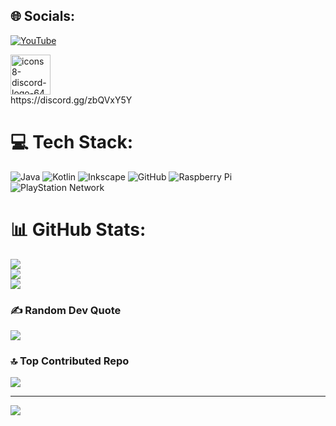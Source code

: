
## 🌐 Socials:
[![YouTube](https://img.shields.io/badge/YouTube-%23FF0000.svg?logo=YouTube&logoColor=white)](https://youtube.com/@https://youtube.com/@salomonweltweit?si=95AmdaidPGWf9lQK) 

<img width="64" height="64" alt="icons8-discord-logo-64" src="https://github.com/user-attachments/assets/b9f9967d-f09a-4068-ab4b-28e3807d14c6" />
</br>
https://discord.gg/zbQVxY5Y




# 💻 Tech Stack:
![Java](https://img.shields.io/badge/java-%23ED8B00.svg?style=for-the-badge&logo=openjdk&logoColor=white) ![Kotlin](https://img.shields.io/badge/kotlin-%237F52FF.svg?style=for-the-badge&logo=kotlin&logoColor=white) ![Inkscape](https://img.shields.io/badge/Inkscape-e0e0e0?style=for-the-badge&logo=inkscape&logoColor=080A13) ![GitHub](https://img.shields.io/badge/github-%23121011.svg?style=for-the-badge&logo=github&logoColor=white) ![Raspberry Pi](https://img.shields.io/badge/-Raspberry_Pi-C51A4A?style=for-the-badge&logo=Raspberry-Pi) ![PlayStation Network](https://img.shields.io/badge/PSN-%230070D1.svg?style=for-the-badge&logo=Playstation&logoColor=white)
# 📊 GitHub Stats:
![](https://github-readme-stats.vercel.app/api?username=salomonxt&theme=blue_navy&hide_border=true&include_all_commits=false&count_private=false)<br/>
![](https://nirzak-streak-stats.vercel.app/?user=salomonxt&theme=blue_navy&hide_border=true)<br/>
![](https://github-readme-stats.vercel.app/api/top-langs/?username=salomonxt&theme=blue_navy&hide_border=true&include_all_commits=false&count_private=false&layout=compact)

### ✍️ Random Dev Quote
![](https://quotes-github-readme.vercel.app/api?type=vetical&theme=tokyonight)

### 🔝 Top Contributed Repo
![](https://github-contributor-stats.vercel.app/api?username=salomonxt&limit=5&theme=ocean_dark&combine_all_yearly_contributions=true)

---
[![](https://visitcount.itsvg.in/api?id=salomonxt&icon=0&color=1)](https://visitcount.itsvg.in)

<!-- Proudly created with GPRM ( https://gprm.itsvg.in ) -->
